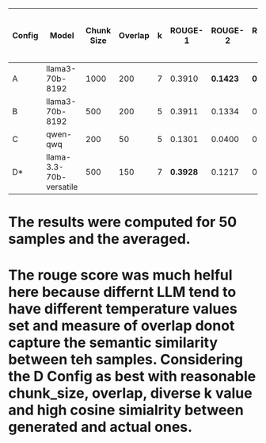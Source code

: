 | Config | Model           | Chunk Size | Overlap | k | ROUGE-1    | ROUGE-2    | ROUGE-L    | Semantic Sim B/W generated and actual | **Average Score** |
| ------ | --------------- | ---------- | ------- | - | ---------- | ---------- | ---------- | ------------ | ----------------- |
| A      | llama3-70b-8192 | 1000       | 200     | 7 | 0.3910     | **0.1423** | **0.2506** | 0.6336       | **0.3544**        |
| B      | llama3-70b-8192 | 500        | 200     | 5 | 0.3911 | 0.1334     | 0.2343     | 0.6638   | **0.3556**        |
| C      | qwen-qwq        | 200        | 50      | 5 | 0.1301     | 0.0400     | 0.0820     | 0.4795       | **0.1829**        |
| D\*    | llama-3.3-70b-versatile | 500       | 150     | 7 | **0.3928**     | 0.1217     | 0.2159     | **0.7887**       | **0.3773**        |

# The results were computed for 50 samples and the averaged.
# The rouge score was much helful here because differnt LLM tend to have different temperature values set and measure of overlap donot capture the semantic similarity between teh samples. Considering the D Config as best with reasonable chunk_size, overlap, diverse k value and high cosine simialrity between generated and actual ones.
